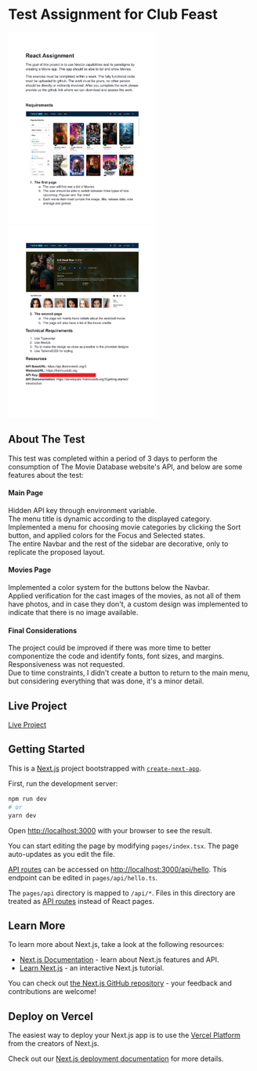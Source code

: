 # Test Assignment for Club Feast

<img src="public/Assignment1.png" alt="Texto Alternativo" style="width:60%;">
<img src="public/Assignment2.png" alt="Texto Alternativo" style="width:60%;">

## About The Test

This test was completed within a period of 3 days to perform the consumption of The Movie Database website's API, and below are some features about the test:

#### Main Page
Hidden API key through environment variable.<br>
The menu title is dynamic according to the displayed category.<br>
Implemented a menu for choosing movie categories by clicking the Sort button, and applied colors for the Focus and Selected states.<br>
The entire Navbar and the rest of the sidebar are decorative, only to replicate the proposed layout.

#### Movies Page
Implemented a color system for the buttons below the Navbar.<br>
Applied verification for the cast images of the movies, as not all of them have photos, and in case they don't, a custom design was implemented to indicate that there is no image available.

#### Final Considerations
The project could be improved if there was more time to better componentize the code and identify fonts, font sizes, and margins.
Responsiveness was not requested.<br>
Due to time constraints, I didn't create a button to return to the main menu, but considering everything that was done, it's a minor detail.

## Live Project
[Live Project](https://alessandrogeras.github.io/app/)


## Getting Started
This is a [Next.js](https://nextjs.org/) project bootstrapped with [`create-next-app`](https://github.com/vercel/next.js/tree/canary/packages/create-next-app).

First, run the development server:

```bash
npm run dev
# or
yarn dev
```

Open [http://localhost:3000](http://localhost:3000) with your browser to see the result.

You can start editing the page by modifying `pages/index.tsx`. The page auto-updates as you edit the file.

[API routes](https://nextjs.org/docs/api-routes/introduction) can be accessed on [http://localhost:3000/api/hello](http://localhost:3000/api/hello). This endpoint can be edited in `pages/api/hello.ts`.

The `pages/api` directory is mapped to `/api/*`. Files in this directory are treated as [API routes](https://nextjs.org/docs/api-routes/introduction) instead of React pages.

## Learn More

To learn more about Next.js, take a look at the following resources:

- [Next.js Documentation](https://nextjs.org/docs) - learn about Next.js features and API.
- [Learn Next.js](https://nextjs.org/learn) - an interactive Next.js tutorial.

You can check out [the Next.js GitHub repository](https://github.com/vercel/next.js/) - your feedback and contributions are welcome!

## Deploy on Vercel

The easiest way to deploy your Next.js app is to use the [Vercel Platform](https://vercel.com/new?utm_medium=default-template&filter=next.js&utm_source=create-next-app&utm_campaign=create-next-app-readme) from the creators of Next.js.

Check out our [Next.js deployment documentation](https://nextjs.org/docs/deployment) for more details.
